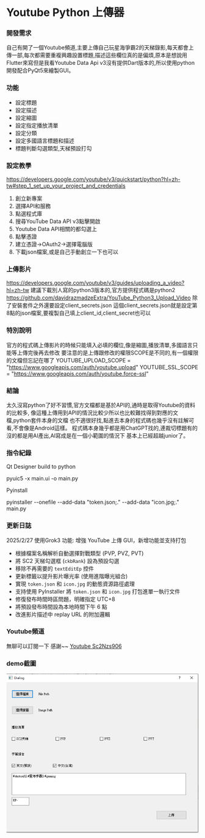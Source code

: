 # Youtube Python 上傳器

### 開發需求
自己有開了一個Youtube頻道,主要上傳自己玩星海爭霸2的天梯錄影,每天都會上傳一部,每次都需要重複興趣設置標題,描述這些欄位真的是偏煩,原本是想說用Flutter來寫但是我看Youtube Data Api v3沒有提供Dart版本的,所以使用python開發配合PyQt5來繪製GUI。

### 功能
- 設定標題
- 設定描述
- 設定縮圖
- 設定指定播放清單
- 設定分類
- 設定多國語言標題和描述
- 標題判斷勾選類型,天梯預設打勾

### 設定教學
https://developers.google.com/youtube/v3/quickstart/python?hl=zh-tw#step_1_set_up_your_project_and_credentials
1. 創立新專案
2. 選擇API和服務
3. 點選程式庫
4. 搜尋YouTube Data API v3點擊開啟
5. Youtube Data API相關的都勾選上
6. 點擊憑證
7. 建立憑證->OAuth2->選擇電腦版
8. 下載json檔案,或是自己手動創立一下也可以

### 上傳影片
https://developers.google.com/youtube/v3/guides/uploading_a_video?hl=zh-tw
建議下載別人寫的python3版本的,官方提供程式碼是python2
https://github.com/davidrazmadzeExtra/YouTube_Python3_Upload_Video
除了安裝套件之外還要設定client_secrets.json
這個client_secrets.json就是設定第8點的json檔案,要複製自己填上client_id,client_secret也可以

### 特別說明
官方的程式碼上傳影片的時候只能填入必填的欄位,像是縮圖,播放清單,多國語言只能等上傳完後再去修改
要注意的是上傳跟修改的權限SCOPE是不同的,有一個權限的文檔但忘記在哪了
YOUTUBE_UPLOAD_SCOPE = "https://www.googleapis.com/auth/youtube.upload"
YOUTUBE_SSL_SCOPE = "https://www.googleapis.com/auth/youtube.force-ssl"

### 結論
太久沒寫python了好不習慣,官方文檔都是基於API的,通時是取得Youtube的資料的比較多,
像這種上傳用到API的情況比較少所以也比較難找得到對應的文檔,python套件本身的文檔
也不適很好找,點進去本身的程式碼也幾乎沒有註解可看,不會像是Android這樣。
程式碼本身幾乎都是用ChatGPT找的,連裁切標題有的沒的都是用AI產出,AI寫成是在一個小範圍的情況下
基本上已經超越junior了。

### 指令紀錄
Qt Designer build to python

pyuic5 -x main.ui -o main.py

Pyinstall

pyinstaller --onefile --add-data "token.json;." --add-data "icon.jpg;." main.py

### 更新日誌
2025/2/27 
使用Grok3
功能: 增強 YouTube 上傳 GUI，新增功能並支持打包
- 根據檔案名稱解析自動選擇對戰類型 (PVP, PVZ, PVT)
- 將 SC2 天梯勾選框 (`ckbRank`) 設為預設勾選
- 移除不再需要的 `textEditEp` 控件
- 更新標籤以提升影片曝光率 (使用進階曝光組合)
- 實現 `token.json` 和 `icon.jpg` 的動態資源路徑處理
- 支持使用 PyInstaller 將 `token.json` 和 `icon.jpg` 打包進單一執行文件
- 修復發布時間時區問題，明確指定 UTC+8
- 將預設發布時間設為本地時間下午 6 點
- 改進影片描述中 replay URL 的附加邏輯

### Youtube頻道
無聊可以訂閱一下 感謝~~
[Youtube Sc2Nzs906](https://www.youtube.com/@Sc2Nzs906 "Youtube Sc2Nzs906")

### demo截圖
[![DemoGUI](https://github.com/CiaShangLin/YoutubeUpload/blob/master/demo_gui.PNG "DemoGUI")](https://github.com/CiaShangLin/YoutubeUpload/blob/master/demo_gui.PNG "DemoGUI")

